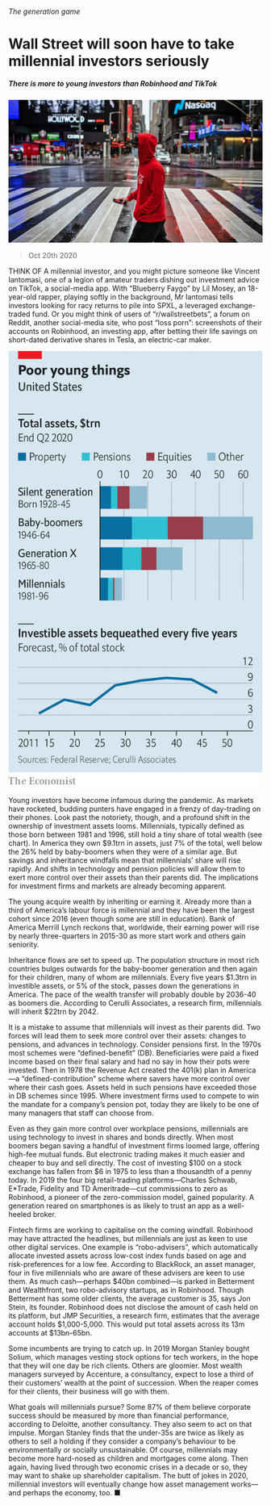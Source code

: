 ###### The generation game

# Wall Street will soon have to take millennial investors seriously 

##### There is more to young investors than Robinhood and TikTok 

![image](images/20201024_FNP002.jpg) 

> Oct 20th 2020 

THINK OF A millennial investor, and you might picture someone like Vincent Iantomasi, one of a legion of amateur traders dishing out investment advice on TikTok, a social-media app. With “Blueberry Faygo” by Lil Mosey, an 18-year-old rapper, playing softly in the background, Mr Iantomasi tells investors looking for racy returns to pile into SPXL, a leveraged exchange-traded fund. Or you might think of users of “r/wallstreetbets”, a forum on Reddit, another social-media site, who post “loss porn”: screenshots of their accounts on Robinhood, an investing app, after betting their life savings on short-dated derivative shares in Tesla, an electric-car maker.

![image](images/20201024_FNC211_0.png) 


Young investors have become infamous during the pandemic. As markets have rocketed, budding punters have engaged in a frenzy of day-trading on their phones. Look past the notoriety, though, and a profound shift in the ownership of investment assets looms. Millennials, typically defined as those born between 1981 and 1996, still hold a tiny share of total wealth (see chart). In America they own $9.1trn in assets, just 7% of the total, well below the 26% held by baby-boomers when they were of a similar age. But savings and inheritance windfalls mean that millennials’ share will rise rapidly. And shifts in technology and pension policies will allow them to exert more control over their assets than their parents did. The implications for investment firms and markets are already becoming apparent.


The young acquire wealth by inheriting or earning it. Already more than a third of America’s labour force is millennial and they have been the largest cohort since 2016 (even though some are still in education). Bank of America Merrill Lynch reckons that, worldwide, their earning power will rise by nearly three-quarters in 2015-30 as more start work and others gain seniority.

Inheritance flows are set to speed up. The population structure in most rich countries bulges outwards for the baby-boomer generation and then again for their children, many of whom are millennials. Every five years $1.3trn in investible assets, or 5% of the stock, passes down the generations in America. The pace of the wealth transfer will probably double by 2036-40 as boomers die. According to Cerulli Associates, a research firm, millennials will inherit $22trn by 2042.

It is a mistake to assume that millennials will invest as their parents did. Two forces will lead them to seek more control over their assets: changes to pensions, and advances in technology. Consider pensions first. In the 1970s most schemes were “defined-benefit” (DB). Beneficiaries were paid a fixed income based on their final salary and had no say in how their pots were invested. Then in 1978 the Revenue Act created the 401(k) plan in America—a “defined-contribution” scheme where savers have more control over where their cash goes. Assets held in such pensions have exceeded those in DB schemes since 1995. Where investment firms used to compete to win the mandate for a company’s pension pot, today they are likely to be one of many managers that staff can choose from.

Even as they gain more control over workplace pensions, millennials are using technology to invest in shares and bonds directly. When most boomers began saving a handful of investment firms loomed large, offering high-fee mutual funds. But electronic trading makes it much easier and cheaper to buy and sell directly. The cost of investing $100 on a stock exchange has fallen from $6 in 1975 to less than a thousandth of a penny today. In 2019 the four big retail-trading platforms—Charles Schwab, E*Trade, Fidelity and TD Ameritrade—cut commissions to zero as Robinhood, a pioneer of the zero-commission model, gained popularity. A generation reared on smartphones is as likely to trust an app as a well-heeled broker.

Fintech firms are working to capitalise on the coming windfall. Robinhood may have attracted the headlines, but millennials are just as keen to use other digital services. One example is “robo-advisers”, which automatically allocate invested assets across low-cost index funds based on age and risk-preferences for a low fee. According to BlackRock, an asset manager, four in five millennials who are aware of these advisers are keen to use them. As much cash—perhaps $40bn combined—is parked in Betterment and Wealthfront, two robo-advisory startups, as in Robinhood. Though Betterment has some older clients, the average customer is 35, says Jon Stein, its founder. Robinhood does not disclose the amount of cash held on its platform, but JMP Securities, a research firm, estimates that the average account holds $1,000-5,000. This would put total assets across its 13m accounts at $13bn-65bn.

Some incumbents are trying to catch up. In 2019 Morgan Stanley bought Solium, which manages vesting stock options for tech workers, in the hope that they will one day be rich clients. Others are gloomier. Most wealth managers surveyed by Accenture, a consultancy, expect to lose a third of their customers’ wealth at the point of succession. When the reaper comes for their clients, their business will go with them.

What goals will millennials pursue? Some 87% of them believe corporate success should be measured by more than financial performance, according to Deloitte, another consultancy. They also seem to act on that impulse. Morgan Stanley finds that the under-35s are twice as likely as others to sell a holding if they consider a company’s behaviour to be environmentally or socially unsustainable. Of course, millennials may become more hard-nosed as children and mortgages come along. Then again, having lived through two economic crises in a decade or so, they may want to shake up shareholder capitalism. The butt of jokes in 2020, millennial investors will eventually change how asset management works—and perhaps the economy, too. ■

